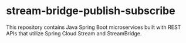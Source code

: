 # stream-bridge-publish-subscribe
This repository contains Java Spring Boot microservices built with REST APIs that utilize Spring Cloud Stream and StreamBridge.
